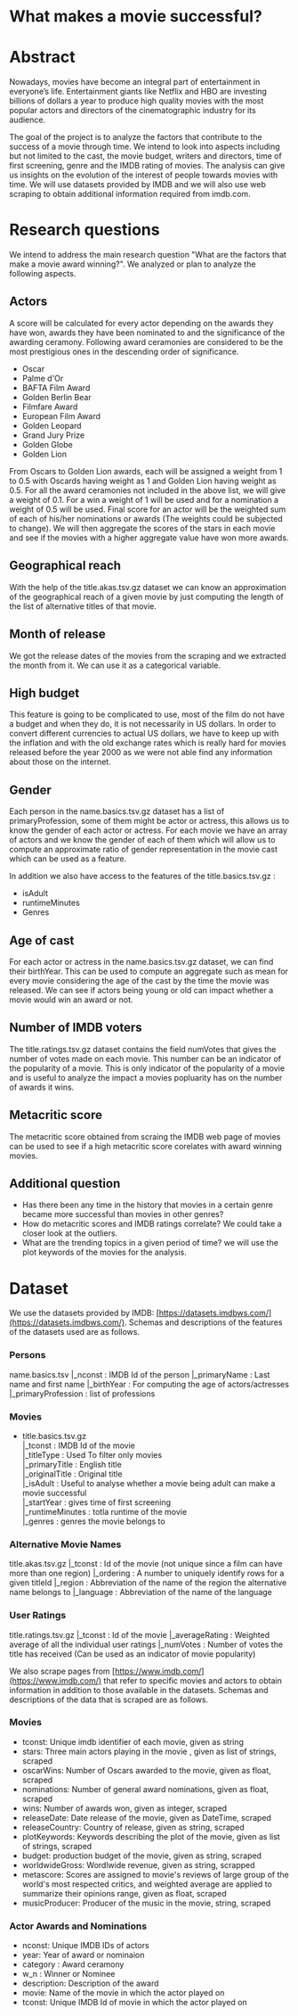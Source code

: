 # What makes a movie successful?

# Abstract
Nowadays, movies have become an integral part of entertainment in everyone’s life. Entertainment giants like Netflix and HBO are investing billions of dollars a year to produce high quality movies with the most popular actors and directors of the cinematographic industry for its audience. 

The goal of the project is to analyze the factors that contribute to the success of a movie through time. We intend to look into aspects including but not limited to the cast, the movie budget, writers and directors, time of first screening, genre and the IMDB rating of movies. The analysis can give us insights on the evolution of the interest of people towards movies with time. We will use datasets provided by IMDB and we will also use web scraping to obtain additional information required from imdb.com.

# Research questions
We intend to address the main research question "What are the factors that make a movie award winning?". We analyzed or plan to analyze the following aspects.

## Actors

A score will be calculated for every actor depending on the awards they have won, awards they have been nominated to and the significance of the awarding ceramony. Following award ceramonies are considered to be the most prestigious ones in the descending order of significance.
* Oscar 				
* Palme d'Or
* BAFTA Film Award
* Golden Berlin Bear
* Filmfare Award
* European Film Award
* Golden Leopard
* Grand Jury Prize
* Golden Globe
* Golden Lion 

 
From Oscars to Golden Lion awards, each will be assigned a weight from 1 to 0.5 with Oscards having weight as 1 and Golden Lion having weight as 0.5. For all the award ceramonies not included in the above list, we will give a weight of 0.1. For a win a weight of 1 will be used and for a nomination a weight of 0.5 will be used. Final score for an actor will be the weighted sum of each of his/her nominations or awards (The weights could be subjected to change). We will then aggregate the scores of the stars in each movie and see if the movies with a higher aggregate value have won more awards.

## Geographical reach

With the help of the title.akas.tsv.gz dataset we can know an approximation of the geographical reach of a given movie by just computing the length of the list of alternative titles of that movie. 

## Month of release

We got the release dates of the movies from the scraping and we extracted the month from it. We can use it as a categorical variable.

## High budget

This feature is going to be complicated to use, most of the film do not have a budget and when they do, it is not necessarily in US dollars. In order to convert different currencies to actual US dollars, we have to keep up with the inflation and with the old exchange rates which is really hard for movies released before the year 2000 as we were not able find any information about those on the internet.

## Gender 

Each person in the name.basics.tsv.gz dataset has a list of primaryProfession, some of them might be actor or actress, this allows us to know the gender of each actor or actress. For each movie we have an array of actors and we know the gender of each of them which will allow us to compute an approximate ratio of gender representation in the movie cast which can be used as a feature.

In addition we also have access to the features of the title.basics.tsv.gz : 
* isAdult 
* runtimeMinutes
* Genres

## Age of cast

For each actor or actress in the name.basics.tsv.gz dataset, we can find their birthYear. This can be used to compute an aggregate such as mean for every movie considering the age of the cast by the time the movie was released. We can see if actors being young or old can impact whether a movie would win an award or not.

## Number of IMDB voters

The title.ratings.tsv.gz dataset contains the field numVotes that gives the number of votes made on each movie. This number can be an indicator of the popularity of a movie. This is only indicator of the popularity of a movie and is useful to analyze the impact a movies popluarity has on the number of awards it wins.

## Metacritic score

The metacritic score obtained from scraing the IMDB web page of movies can be used to see if a high metacritic score corelates with award winning movies.

## Additional question
* Has there been any time in the history that movies in a certain genre became more successful than movies in other genres?
* How do metacritic scores and IMDB ratings correlate? We could take a closer look at the outliers.
* What are the trending topics in a given period of time? we will use the plot keywords of the movies for the analysis.


# Dataset
We use the datasets provided by IMDB: [https://datasets.imdbws.com/](https://datasets.imdbws.com/). Schemas and descriptions of the features of the datasets used are as follows.

### Persons

name.basics.tsv
 |_nconst : IMDB Id of the person
 |_primaryName : Last name and first name
 |_birthYear : For computing the age of actors/actresses
 |_primaryProfession : list of professions

### Movies

* title.basics.tsv.gz  
 |_tconst : IMDB Id of the movie  
 |_titleType : Used To filter only movies  
 |_primaryTitle : English title  
 |_originalTitle : Original title  
 |_isAdult : Useful to analyse whether a movie being adult can make a movie successful  
 |_startYear : gives time of first screening  
 |_runtimeMinutes : totla runtime of the movie  
 |_genres : genres the movie belongs to 

### Alternative Movie Names

title.akas.tsv.gz
 |_tconst : Id of the movie (not unique since a film can have more than one region)
 |_ordering : A number to uniquely identify rows for a given titleId
 |_region : Abbreviation of the name of the region the alternative name belongs to
 |_language : Abbreviation of the name of the language

### User Ratings

title.ratings.tsv.gz
 |_tconst : Id of the movie
 |_averageRating : Weighted average of all the individual user ratings
 |_numVotes : Number of votes the title has received (Can be used as an indicator of movie popularity)


We also scrape pages from [https://www.imdb.com/](https://www.imdb.com/) that refer to specific movies and actors to obtain information in addition to those available in the datasets. Schemas and descriptions of the data that is scraped are as follows.

### Movies

* tconst: Unique imdb identifier of each movie, given as string
* stars: Three main actors playing in the movie , given as list of strings, scraped 
* oscarWins: Number of Oscars awarded to the movie, given as float, scraped 
* nominations: Number of general award nominations, given as float, scraped
* wins: Number of awards won, given as integer, scraped
* releaseDate: Date release of the movie, given as DateTime, scraped
* releaseCountry: Country of release, given as string, scraped
* plotKeywords: Keywords describing the plot of the movie, given as list of strings, scraped
* budget: production budget of the movie, given as string, scraped
* worldwideGross: Wordlwide revenue, given as string, scrapped
* metascore: Scores are assigned to movie's reviews of large group of the world's most respected critics, and weighted average are applied to summarize their opinions range, given as float, scraped
* musicProducer: Producer of the music in the movie, string, scraped

### Actor Awards and Nominations

* nconst: Unique IMDB IDs of actors
* year: Year of award or nominaion
* category : Award ceramony
* w_n : Winner or Nominee
* description: Description of the award
* movie: Name of the movie in which the actor played on
* tconst: Unique IMDB Id of movie in which the actor played on